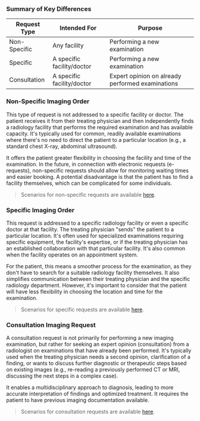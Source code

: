 ### Summary of Key Differences

| Request Type | Intended For               | Purpose                                          |
| ------------ | -------------------------- | ------------------------------------------------ |
| Non-Specific | Any facility               | Performing a new examination                     |
| Specific     | A specific facility/doctor | Performing a new examination                     |
| Consultation | A specific facility/doctor | Expert opinion on already performed examinations |

### Non-Specific Imaging Order

This type of request is not addressed to a specific facility or doctor. The patient receives it from their treating physician and then independently finds a radiology facility that performs the required examination and has available capacity. It's typically used for common, readily available examinations where there's no need to direct the patient to a particular location (e.g., a standard chest X-ray, abdominal ultrasound).

It offers the patient greater flexibility in choosing the facility and time of the examination. In the future, in connection with electronic requests (e-requests), non-specific requests should allow for monitoring waiting times and easier booking. A potential disadvantage is that the patient has to find a facility themselves, which can be complicated for some individuals.

> Scenarios for non-specific requests are available [here](workflow.html#non-specific-order).

### Specific Imaging Order

This request is addressed to a specific radiology facility or even a specific doctor at that facility. The treating physician "sends" the patient to a particular location. It's often used for specialized examinations requiring specific equipment, the facility's expertise, or if the treating physician has an established collaboration with that particular facility. It's also common when the facility operates on an appointment system.

For the patient, this means a smoother process for the examination, as they don't have to search for a suitable radiology facility themselves. It also simplifies communication between their treating physician and the specific radiology department. However, it's important to consider that the patient will have less flexibility in choosing the location and time for the examination.

> Scenarios for specific requests are available [here](workflow.html#specific-order).

### Consultation Imaging Request

A consultation request is not primarily for performing a new imaging examination, but rather for seeking an expert opinion (consultation) from a radiologist on examinations that have already been performed. It's typically used when the treating physician needs a second opinion, clarification of a finding, or wants to discuss further diagnostic or therapeutic steps based on existing images (e.g., re-reading a previously performed CT or MRI, discussing the next steps in a complex case).

It enables a multidisciplinary approach to diagnosis, leading to more accurate interpretation of findings and optimized treatment. It requires the patient to have previous imaging documentation available.

> Scenarios for consultation requests are available [here](workflow.html#consultation).